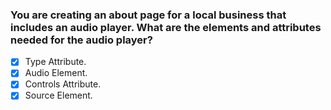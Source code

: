 ### You are creating an about page for a local business that includes an audio player. What are the elements and attributes needed for the audio player?

- [x] Type Attribute.
- [x] Audio Element.
- [x] Controls Attribute.
- [x] Source Element.
